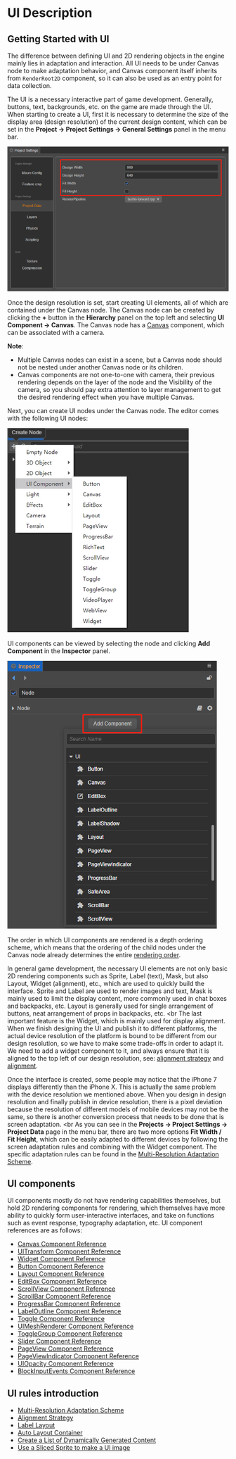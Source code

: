 # UI Description

## Getting Started with UI

The difference between defining UI and 2D rendering objects in the engine mainly lies in adaptation and interaction. All UI needs to be under Canvas node to make adaptation behavior, and Canvas component itself inherits from `RenderRoot2D` component, so it can also be used as an entry point for data collection.

The UI is a necessary interactive part of game development. Generally, buttons, text, backgrounds, etc. on the game are made through the UI. When starting to create a UI, first it is necessary to determine the size of the display area (design resolution) of the current design content, which can be set in the **Project -> Project Settings -> General Settings** panel in the menu bar.

![resolution-config](resolution_config.png)

Once the design resolution is set, start creating UI elements, all of which are contained under the Canvas node. The Canvas node can be created by clicking the **+** button in the **Hierarchy** panel on the top left and selecting **UI Component -> Canvas**. The Canvas node has a [Canvas](../../ui-system/components/editor/canvas.md) component, which can be associated with a camera.

**Note**:

- Multiple Canvas nodes can exist in a scene, but a Canvas node should not be nested under another Canvas node or its children.
- Canvas components are not one-to-one with camera, their previous rendering depends on the layer of the node and the Visibility of the camera, so you should pay extra attention to layer management to get the desired rendering effect when you have multiple Canvas.

Next, you can create UI nodes under the Canvas node. The editor comes with the following UI nodes:

![create-ui](./create-ui.png)

UI components can be viewed by selecting the node and clicking **Add Component** in the **Inspector** panel.

![add-ui-component](./add-ui-component.png)

The order in which UI components are rendered is a depth ordering scheme, which means that the ordering of the child nodes under the Canvas node already determines the entire [rendering order](../../ui-system/components/engine/priority.md).

In general game development, the necessary UI elements are not only basic 2D rendering components such as Sprite, Label (text), Mask, but also Layout, Widget (alignment), etc., which are used to quickly build the interface. Sprite and Label are used to render images and text, Mask is mainly used to limit the display content, more commonly used in chat boxes and backpacks, etc. Layout is generally used for single arrangement of buttons, neat arrangement of props in backpacks, etc. <br
The last important feature is the Widget, which is mainly used for display alignment. When we finish designing the UI and publish it to different platforms, the actual device resolution of the platform is bound to be different from our design resolution, so we have to make some trade-offs in order to adapt it. We need to add a widget component to it, and always ensure that it is aligned to the top left of our design resolution, see: [alignment strategy](../../ui-system/components/engine/widget-align.md) and [alignment](../../ui-system/components/editor/widget.md).

Once the interface is created, some people may notice that the iPhone 7 displays differently than the iPhone X. This is actually the same problem with the device resolution we mentioned above. When you design in design resolution and finally publish in device resolution, there is a pixel deviation because the resolution of different models of mobile devices may not be the same, so there is another conversion process that needs to be done that is screen adaptation. <br
As you can see in the **Projects -> Project Settings -> Project Data** page in the menu bar, there are two more options **Fit Width / Fit Height**, which can be easily adapted to different devices by following the screen adaptation rules and combining with the Widget component. The specific adaptation rules can be found in the [Multi-Resolution Adaptation Scheme](../../ui-system/components/engine/multi-resolution.md).

## UI components

UI components mostly do not have rendering capabilities themselves, but hold 2D rendering components for rendering, which themselves have more ability to quickly form user-interactive interfaces, and take on functions such as event response, typography adaptation, etc. UI component references are as follows:

- [Canvas Component Reference](../../ui-system/components/editor/canvas.md)
- [UITransform Component Reference](../../ui-system/components/editor/ui-transform.md)
- [Widget Component Reference](../../ui-system/components/editor/widget.md)
- [Button Component Reference](../../ui-system/components/editor/button.md)
- [Layout Component Reference](../../ui-system/components/editor/layout.md)
- [EditBox Component Reference](../../ui-system/components/editor/editbox.md)
- [ScrollView Component Reference](../../ui-system/components/editor/scrollview.md)
- [ScrollBar Component Reference](../../ui-system/components/editor/scrollbar.md)
- [ProgressBar Component Reference](../../ui-system/components/editor/progress.md)
- [LabelOutline Component Reference](../../ui-system/components/editor/label-outline.md)
- [Toggle Component Reference](../../ui-system/components/editor/toggle.md)
- [UIMeshRenderer Component Reference](../../ui-system/components/editor/ui-model.md)
- [ToggleGroup Component Reference](../../ui-system/components/editor/toggleContainer.md)
- [Slider Component Reference](../../ui-system/components/editor/slider.md)
- [PageView Component Reference](../../ui-system/components/editor/pageview.md)
- [PageViewIndicator Component Reference](../../ui-system/components/editor/pageviewindicator.md)
- [UIOpacity Component Reference](../../ui-system/components/editor/ui-opacity.md)
- [BlockInputEvents Component Reference](../../ui-system/components/editor/block-input-events.md)

## UI rules introduction

- [Multi-Resolution Adaptation Scheme](../../ui-system/components/engine/multi-resolution.md)
- [Alignment Strategy](../../ui-system/components/engine/widget-align.md)
- [Label Layout](../../ui-system/components/engine/label-layout.md)
- [Auto Layout Container](../../ui-system/components/engine/auto-layout.md)
- [Create a List of Dynamically Generated Content](../../ui-system/components/engine/list-with-data.md)
- [Use a Sliced Sprite to make a UI image](../../ui-system/components/engine/sliced-sprite.md)
